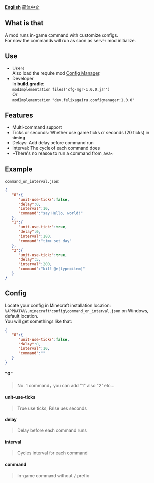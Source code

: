 **[English](/README-en_us.md)** [简体中文](README-zh_cn.md)
## What is that
A mod runs in-game command with customize configs.\
For now the commands will run as soon as server mod initialize.

## Use
- Users\
Also load the require mod [Config Manager](https://modrinth.com/mod/config-manager).
- Developer\
In **build.gradle**:\
`modImplementation files('cfg-mgr-1.0.0.jar')`\
Or\
`modImplementation "dev.felixagairu.configmanager:1.0.0"`

## Features
- Multi-command support
- Ticks or seconds: Whether use game ticks or seconds (20 ticks) in timing
- Delays: Add delay before command run
- Interval: The cycle of each command does
- ~There's no reason to run a command from java~

## Example
`command_on_interval.json`:
```json
{
   "0":{
      "unit-use-ticks":false,
      "delay":0,
      "interval":10,
      "command":"say Hello, world!"
   },
   "1":{
      "unit-use-ticks":true,
      "delay":0,
      "interval":180,
      "command":"time set day"
   },
   "2":{
      "unit-use-ticks":true,
      "delay":5,
      "interval":200,
      "command":"kill @e[type=item]"
   }
}
```

## Config
Locate your config in Minecraft installation location:\
`%APPDATA%\.minecraft\config\command_on_interval.json` on Windows, default location.\
You will get somethings like that:
```json
{
   "0":{
      "unit-use-ticks":false,
      "delay":0,
      "interval":10,
      "command":""
   }
}
```

#### "0"
> No. 1 command，you can add "1" also "2" etc...

#### unit-use-ticks
> True use ticks, False ues seconds

#### delay
> Delay before each command runs

#### interval
> Cycles interval for each command

#### command
> In-game command without **`/`** prefix
